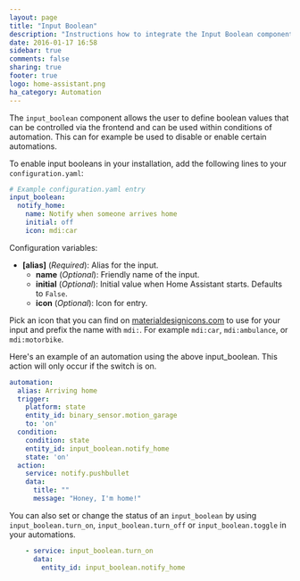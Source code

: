 ```yaml
---
layout: page
title: "Input Boolean"
description: "Instructions how to integrate the Input Boolean component into Home Assistant."
date: 2016-01-17 16:58
sidebar: true
comments: false
sharing: true
footer: true
logo: home-assistant.png
ha_category: Automation
---
```


The `input_boolean` component allows the user to define boolean values that can be controlled via the frontend and can be used within conditions of automation. This can for example be used to disable or enable certain automations.

To enable input booleans in your installation, add the following lines to your `configuration.yaml`:

```yaml
# Example configuration.yaml entry
input_boolean:
  notify_home:
    name: Notify when someone arrives home
    initial: off
    icon: mdi:car
```

Configuration variables:

- **[alias]** (*Required*): Alias for the input.
  - **name** (*Optional*): Friendly name of the input.
  - **initial** (*Optional*): Initial value when Home Assistant starts. Defaults to `False`.
  - **icon** (*Optional*): Icon for entry.

Pick an icon that you can find on [materialdesignicons.com](https://materialdesignicons.com/) to use for your input and prefix the name with `mdi:`. For example `mdi:car`, `mdi:ambulance`, or  `mdi:motorbike`.

Here's an example of an automation using the above input_boolean. This action will only occur if the switch is on.

```yaml
automation:
  alias: Arriving home
  trigger:
    platform: state
    entity_id: binary_sensor.motion_garage
    to: 'on'
  condition:
    condition: state
    entity_id: input_boolean.notify_home
    state: 'on'
  action:
    service: notify.pushbullet
    data:
      title: ""
      message: "Honey, I'm home!"
```

You can also set or change the status of an `input_boolean` by using `input_boolean.turn_on`, `input_boolean.turn_off` or `input_boolean.toggle` in your automations.

```yaml
    - service: input_boolean.turn_on
      data:
        entity_id: input_boolean.notify_home
```
